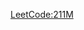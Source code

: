 [LeetCode:211M](https://leetcode.com/problems/add-and-search-word-data-structure-design/description/)
